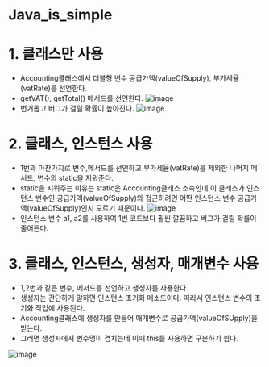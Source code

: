 # Java_is_simple

# 1. 클래스만 사용
- Accounting클래스에서 더블형 변수 공급가액(valueOfSupply), 부가세율(vatRate)를 선언한다.
- getVAT(), getTotal() 메서드를 선언한다.
![image](https://user-images.githubusercontent.com/122009563/225314694-fb836500-5d7a-41c2-a498-21fedc3a108d.png)
- 번거롭고 버그가 걸릴 확률이 높아진다.
![image](https://user-images.githubusercontent.com/122009563/225476194-d1558478-b8b7-4305-ac93-aa65b71ba76d.png)

# 2. 클래스, 인스턴스 사용
- 1번과 마찬가지로 변수,메서드를 선언하고 부가세율(vatRate)를 제외한 나머지 메서드, 변수의 static을 지워준다.
- static을 지워주는 이유는 static은 Accounting클래스 소속인데 이 클래스가 인스턴스 변수인 공급가액(valueOfSupply)와 접근하려면 어떤 인스턴스 변수 공급가액(valueOfSupply)인지 모르기 때문이다.
![image](https://user-images.githubusercontent.com/122009563/225320307-7333c3b0-21d3-4cd6-a425-c6cad0ddb42b.png)
- 인스턴스 변수 a1, a2를 사용하여 1번 코드보다 훨씬 깔끔하고 버그가 걸릴 확률이 줄어든다.
# 3. 클래스, 인스턴스, 생성자, 매개변수 사용
- 1,2번과 같은 변수, 메서드를 선언하고 생성자를 사용한다.
- 생성자는 간단하게 말하면 인스턴스 초기화 메소드이다. 따라서 인스턴스 변수의 초기화 작업에 사용된다.
- Accounting클래스에 생성자를 만들어 매개변수로 공급가액(valueOfSUpply)을 받는다.
- 그러면 생성자에서 변수명이 겹치는데 이때 this를 사용하면 구분하기 쉽다.

![image](https://user-images.githubusercontent.com/122009563/225330016-338082f5-1916-48e0-ba51-a8cff928b7fb.png)
